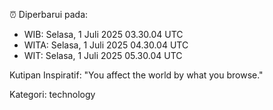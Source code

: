 ⏰ Diperbarui pada:
- WIB: Selasa, 1 Juli 2025 03.30.04 UTC
- WITA: Selasa, 1 Juli 2025 04.30.04 UTC
- WIT: Selasa, 1 Juli 2025 05.30.04 UTC

Kutipan Inspiratif:
"You affect the world by what you browse."


Kategori: technology

